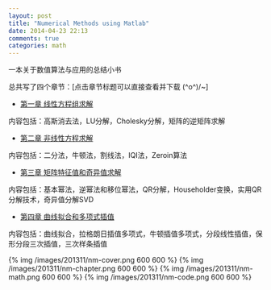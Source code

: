```yaml
---
layout: post
title: "Numerical Methods using Matlab"
date: 2014-04-23 22:13
comments: true
categories: math
---
```


一本关于数值算法与应用的总结小书

总共写了四个章节：[点击章节标题可以直接查看并下载 \(^o^)/~]   

* [第一章 线性方程组求解](/files/nm-chapter1.pdf)

内容包括：高斯消去法，LU分解，Cholesky分解，矩阵的逆矩阵求解

* [第二章 非线性方程求解](/files/nm-chapter2.pdf)

内容包括：二分法，牛顿法，割线法，IQI法，Zeroin算法

* [第三章 矩阵特征值和奇异值求解](/files/nm-chapter3.pdf)

内容包括：基本幂法，逆幂法和移位幂法，QR分解，Householder变换，实用QR分解技术，奇异值分解SVD

* [第四章 曲线拟合和多项式插值](/files/nm-chapter4.pdf)

内容包括：曲线拟合，拉格朗日插值多项式，牛顿插值多项式，分段线性插值，保形分段三次插值，三次样条插值


{% img  /images/201311/nm-cover.png 600 600  %}
{% img  /images/201311/nm-chapter.png 600 600  %}
{% img  /images/201311/nm-math.png 600 600  %}
{% img  /images/201311/nm-code.png 600 600  %}


